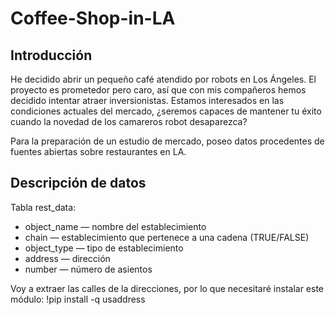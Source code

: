 # Coffee-Shop-in-LA

## Introducción
He decidido abrir un pequeño café atendido por robots en Los Ángeles. El proyecto es prometedor pero caro, así que con mis compañeros hemos decidido intentar atraer inversionistas. Estamos interesados en las condiciones actuales del mercado, ¿seremos capaces de mantener tu éxito cuando la novedad de los camareros robot desaparezca?

Para la preparación de un estudio de mercado, poseo datos procedentes de fuentes abiertas sobre restaurantes en LA.

## Descripción de datos
Tabla rest_data:

- object_name — nombre del establecimiento
- chain — establecimiento que pertenece a una cadena (TRUE/FALSE)
- object_type — tipo de establecimiento
- address — dirección
- number — número de asientos

Voy a extraer las calles de la direcciones, por lo que necesitaré instalar este módulo: !pip install -q usaddress
